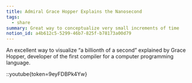 ```yaml
---
title: Admiral Grace Hopper Explains the Nanosecond
tags:
  - share
summary: Great way to conceptualize very small increments of time
notion_id: a4b612c5-5299-46b7-825f-b78173a00d79
---
```

An excellent way to visualize “a billionth of a second” explained by Grace Hopper, developer of the first compiler for a computer programming language.

::youtube{token=9eyFDBPk4Yw}
